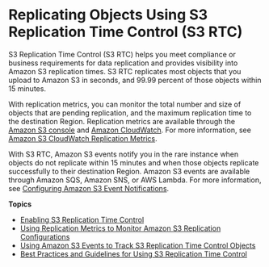 # Replicating Objects Using S3 Replication Time Control \(S3 RTC\)<a name="replication-time-control"></a>

S3 Replication Time Control \(S3 RTC\) helps you meet compliance or business requirements for data replication and provides visibility into Amazon S3 replication times\. S3 RTC replicates most objects that you upload to Amazon S3 in seconds, and 99\.99 percent of those objects within 15 minutes\. 

With replication metrics, you can monitor the total number and size of objects that are pending replication, and the maximum replication time to the destination Region\. Replication metrics are available through the [Amazon S3 console](https://console.aws.amazon.com/s3/) and [Amazon CloudWatch](https://docs.aws.amazon.com/AmazonCloudWatch/latest/DeveloperGuide/)\. For more information, see [Amazon S3 CloudWatch Replication Metrics](cloudwatch-monitoring.md#s3-cloudwatch-replication-metrics)\.

With S3 RTC, Amazon S3 events notify you in the rare instance when objects do not replicate within 15 minutes and when those objects replicate successfully to their destination Region\. Amazon S3 events are available through Amazon SQS, Amazon SNS, or AWS Lambda\. For more information, see [ Configuring Amazon S3 Event Notifications](NotificationHowTo.md)\.

**Topics**
+ [Enabling S3 Replication Time Control](enabling-replication-time-control.md)
+ [Using Replication Metrics to Monitor Amazon S3 Replication Configurations](using-replication-metrics.md)
+ [Using Amazon S3 Events to Track S3 Replication Time Control Objects](using-s3-events-to-track-rtc.md)
+ [Best Practices and Guidelines for Using S3 Replication Time Control](rtc-best-practices.md)